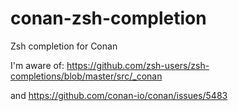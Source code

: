 # conan-zsh-completion
Zsh completion for Conan

I'm aware of:
https://github.com/zsh-users/zsh-completions/blob/master/src/_conan

and
https://github.com/conan-io/conan/issues/5483
